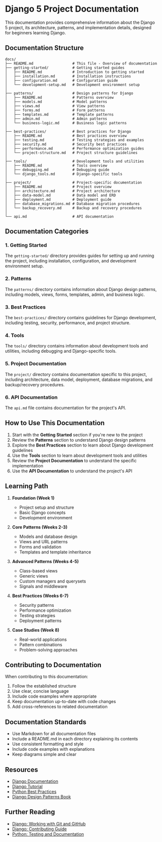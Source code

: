 # Django 5 Project Documentation

This documentation provides comprehensive information about the Django 5 project, its architecture, patterns, and implementation details, designed for beginners learning Django.

## Documentation Structure

```
docs/
├── README.md                  # This file - Overview of documentation
├── getting-started/           # Getting started guides
│   ├── README.md              # Introduction to getting started
│   ├── installation.md        # Installation instructions
│   ├── configuration.md       # Configuration guide
│   └── development-setup.md   # Development environment setup
│
├── patterns/                  # Design patterns for Django
│   ├── README.md              # Patterns overview
│   ├── models.md              # Model patterns
│   ├── views.md               # View patterns
│   ├── forms.md               # Form patterns
│   ├── templates.md           # Template patterns
│   ├── admin.md               # Admin patterns
│   └── business-logic.md      # Business logic patterns
│
├── best-practices/            # Best practices for Django
│   ├── README.md              # Best practices overview
│   ├── testing.md             # Testing strategies and examples
│   ├── security.md            # Security best practices
│   ├── performance.md         # Performance optimization guides
│   └── project-structure.md   # Project structure guidelines
│
├── tools/                     # Development tools and utilities
│   ├── README.md              # Tools overview
│   ├── debugging.md           # Debugging guide
│   └── django_tools.md        # Django-specific tools
│
├── project/                   # Project-specific documentation
│   ├── README.md              # Project overview
│   ├── architecture.md        # Project architecture
│   ├── data-model.md          # Data model and ERD
│   ├── deployment.md          # Deployment guide
│   ├── database_migrations.md # Database migration procedures
│   └── backup_recovery.md     # Backup and recovery procedures
│
└── api.md                     # API documentation
```

## Documentation Categories

### 1. Getting Started
The `getting-started/` directory provides guides for setting up and running the project, including installation, configuration, and development environment setup.

### 2. Patterns
The `patterns/` directory contains information about Django design patterns, including models, views, forms, templates, admin, and business logic.

### 3. Best Practices
The `best-practices/` directory contains guidelines for Django development, including testing, security, performance, and project structure.

### 4. Tools
The `tools/` directory contains information about development tools and utilities, including debugging and Django-specific tools.

### 5. Project Documentation
The `project/` directory contains documentation specific to this project, including architecture, data model, deployment, database migrations, and backup/recovery procedures.

### 6. API Documentation
The `api.md` file contains documentation for the project's API.

## How to Use This Documentation

1. Start with the **Getting Started** section if you're new to the project
2. Review the **Patterns** section to understand Django design patterns
3. Explore the **Best Practices** section to learn about Django development guidelines
4. Use the **Tools** section to learn about development tools and utilities
5. Review the **Project Documentation** to understand the specific implementation
6. Use the **API Documentation** to understand the project's API

## Learning Path

1. **Foundation (Week 1)**
   - Project setup and structure
   - Basic Django concepts
   - Development environment

2. **Core Patterns (Weeks 2-3)**
   - Models and database design
   - Views and URL patterns
   - Forms and validation
   - Templates and template inheritance

3. **Advanced Patterns (Weeks 4-5)**
   - Class-based views
   - Generic views
   - Custom managers and querysets
   - Signals and middleware

4. **Best Practices (Weeks 6-7)**
   - Security patterns
   - Performance optimization
   - Testing strategies
   - Deployment patterns

5. **Case Studies (Week 8)**
   - Real-world applications
   - Pattern combinations
   - Problem-solving approaches

## Contributing to Documentation

When contributing to this documentation:

1. Follow the established structure
2. Use clear, concise language
3. Include code examples where appropriate
4. Keep documentation up-to-date with code changes
5. Add cross-references to related documentation

## Documentation Standards

- Use Markdown for all documentation files
- Include a README.md in each directory explaining its contents
- Use consistent formatting and style
- Include code examples with explanations
- Keep diagrams simple and clear

## Resources

- [Django Documentation](https://docs.djangoproject.com/)
- [Django Tutorial](https://docs.djangoproject.com/en/stable/intro/tutorial01/)
- [Python Best Practices](https://docs.python-guide.org/)
- [Django Design Patterns Book](https://www.packtpub.com/product/django-design-patterns-and-best-practices/9781783986644)

## Further Reading

- [Django: Working with Git and GitHub](https://docs.djangoproject.com/en/4.2/internals/contributing/writing-code/working-with-git/)
- [Django: Contributing Guide](https://docs.djangoproject.com/en/4.2/intro/contributing/)
- [Python: Testing and Documentation](https://docs.python.org/3/faq/library.html) 